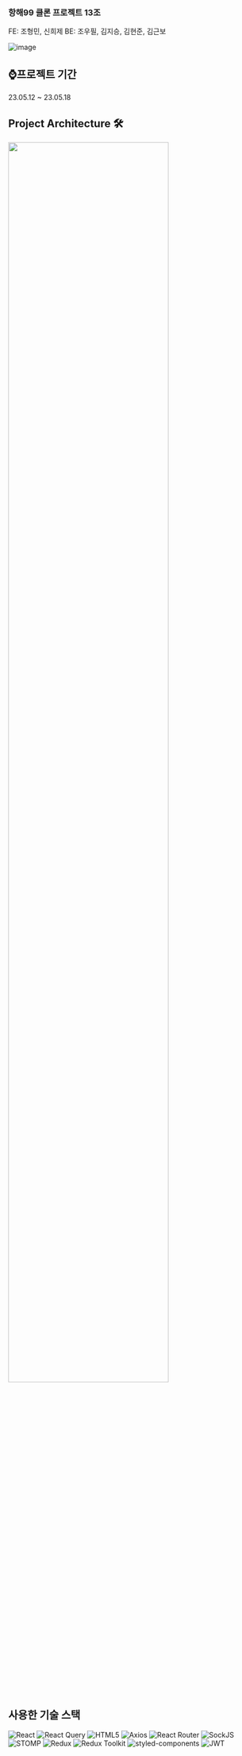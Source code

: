 ### 항해99 클론 프로젝트 13조 
FE: 조형민, 신희제
BE: 조우필, 김지승, 김현준, 김근보

![image](https://github.com/hangheTinder/.github/assets/40461588/8cb4fedc-da86-4fda-b008-26d57bba5a22)

## ⌚프로젝트 기간
23.05.12 ~ 23.05.18

## Project Architecture 🛠
<img width="80%" src="https://github.com/hangheTinder/HanghaeTinder_FE/assets/123563774/043c0873-f536-4ba4-aff7-64f40138b0c3)"/>


## 사용한 기술 스택
![React](https://img.shields.io/badge/-React-61DAFB?logo=react&logoColor=white)
![React Query](https://img.shields.io/badge/-React%20Query-FF4154?logo=react&logoColor=white)
![HTML5](https://img.shields.io/badge/-HTML5-E34F26?logo=html5&logoColor=white)
![Axios](https://img.shields.io/badge/-Axios-FF0000?logo=axios&logoColor=white)
![React Router](https://img.shields.io/badge/-React%20Router-CA4245?logo=react-router&logoColor=white)
![SockJS](https://img.shields.io/badge/-SockJS-808080?logo=sockjs&logoColor=white)
![STOMP](https://img.shields.io/badge/-STOMP-D61617?logo=stomp&logoColor=white)
![Redux](https://img.shields.io/badge/-Redux-764ABC?logo=redux&logoColor=white)
![Redux Toolkit](https://img.shields.io/badge/-Redux%20Toolkit-764ABC?logo=redux&logoColor=white)
![styled-components](https://img.shields.io/badge/-styled--components-DB7093?logo=styled-components&logoColor=white)
![JWT](https://img.shields.io/badge/-JWT-000000?logo=json-web-tokens&logoColor=white)
